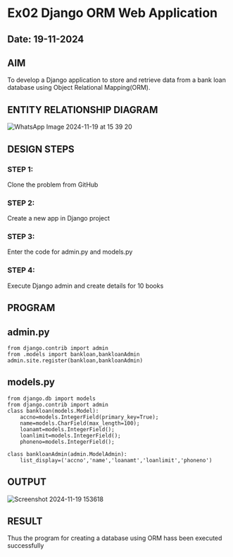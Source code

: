 # Ex02 Django ORM Web Application
## Date: 19-11-2024

## AIM
To develop a Django application to store and retrieve data from a bank loan database using Object Relational Mapping(ORM).

## ENTITY RELATIONSHIP DIAGRAM

![WhatsApp Image 2024-11-19 at 15 39 20](https://github.com/user-attachments/assets/8bba76ff-fa0f-4b91-8c52-304a4d0a49be)


## DESIGN STEPS

### STEP 1:
Clone the problem from GitHub

### STEP 2:
Create a new app in Django project

### STEP 3:
Enter the code for admin.py and models.py

### STEP 4:
Execute Django admin and create details for 10 books

## PROGRAM

## admin.py

```
from django.contrib import admin
from .models import bankloan,bankloanAdmin
admin.site.register(bankloan,bankloanAdmin)

```
## models.py
```
from django.db import models
from django.contrib import admin
class bankloan(models.Model):
    accno=models.IntegerField(primary_key=True);
    name=models.CharField(max_length=100);
    loanamt=models.IntegerField();
    loanlimit=models.IntegerField();
    phoneno=models.IntegerField();

class bankloanAdmin(admin.ModelAdmin):
    list_display=('accno','name','loanamt','loanlimit','phoneno')

```


## OUTPUT


![Screenshot 2024-11-19 153618](https://github.com/user-attachments/assets/00fcd389-eb7a-4ca5-9ae7-b748964d2fd7)


## RESULT
Thus the program for creating a database using ORM hass been executed successfully
